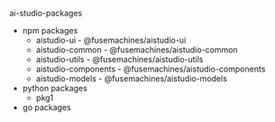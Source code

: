 ai-studio-packages
  - npm packages
    - aistudio-ui - @fusemachines/aistudio-ui
    - aistudio-common - @fusemachines/aistudio-common
    - aistudio-utils - @fusemachines/aistudio-utils
    - aistudio-components - @fusemachines/aistudio-components
    - aistudio-models - @fusemachines/aistudio-models
  - python packages
    - pkg1
  - go packages

